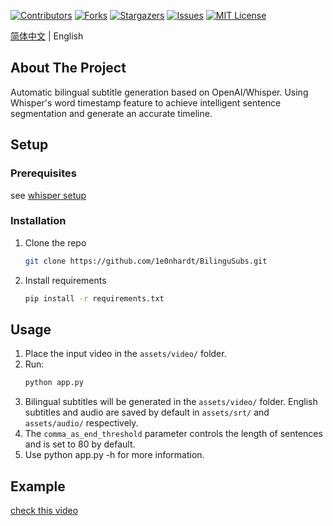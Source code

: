 <!-- Improved compatibility of back to top link: See: https://github.com/othneildrew/Best-README-Template/pull/73 -->
<a name="readme-top"></a>
<!--
*** Thanks for checking out the Best-README-Template. If you have a suggestion
*** that would make this better, please fork the repo and create a pull request
*** or simply open an issue with the tag "enhancement".
*** Don't forget to give the project a star!
*** Thanks again! Now go create something AMAZING! :D
-->



<!-- PROJECT SHIELDS -->
<!--
*** I'm using markdown "reference style" links for readability.
*** Reference links are enclosed in brackets [ ] instead of parentheses ( ).
*** See the bottom of this document for the declaration of the reference variables
*** for contributors-url, forks-url, etc. This is an optional, concise syntax you may use.
*** https://www.markdownguide.org/basic-syntax/#reference-style-links
-->
[![Contributors][contributors-shield]][contributors-url]
[![Forks][forks-shield]][forks-url]
[![Stargazers][stars-shield]][stars-url]
[![Issues][issues-shield]][issues-url]
[![MIT License][license-shield]][license-url]

[简体中文](README.md) | English

<!-- ABOUT THE PROJECT -->
## About The Project

Automatic bilingual subtitle generation based on OpenAI/Whisper. Using Whisper's word timestamp feature to achieve intelligent sentence segmentation and generate an accurate timeline.


<!-- GETTING STARTED -->
## Setup

### Prerequisites
see [whisper setup](https://github.com/openai/whisper?tab=readme-ov-file#setup)

### Installation

1. Clone the repo
    ```sh
    git clone https://github.com/1e0nhardt/BilinguSubs.git
    ```
2. Install requirements
   ```sh
   pip install -r requirements.txt
   ```

<!-- USAGE EXAMPLES -->
## Usage

1. Place the input video in the `assets/video/` folder.
2. Run:
    ```sh
    python app.py
    ```
3. Bilingual subtitles will be generated in the `assets/video/` folder. English subtitles and audio are saved by default in `assets/srt/` and `assets/audio/` respectively.
4. The `comma_as_end_threshold` parameter controls the length of sentences and is set to 80 by default.
5. Use python app.py -h for more information.

<!-- ACKNOWLEDGMENTS -->
## Example

[check this video](https://www.bilibili.com/video/BV15K42187te/)


<!-- MARKDOWN LINKS & IMAGES -->
<!-- https://www.markdownguide.org/basic-syntax/#reference-style-links -->
[contributors-shield]: https://img.shields.io/github/contributors/1e0nhardt/BilinguSubs.svg?style=for-the-badge
[contributors-url]: https://github.com/1e0nhardt/BilinguSubs/graphs/contributors
[forks-shield]: https://img.shields.io/github/forks/1e0nhardt/BilinguSubs.svg?style=for-the-badge
[forks-url]: https://github.com/1e0nhardt/BilinguSubs/network/members
[stars-shield]: https://img.shields.io/github/stars/1e0nhardt/BilinguSubs.svg?style=for-the-badge
[stars-url]: https://github.com/1e0nhardt/BilinguSubs/stargazers
[issues-shield]: https://img.shields.io/github/issues/1e0nhardt/BilinguSubs.svg?style=for-the-badge
[issues-url]: https://github.com/1e0nhardt/BilinguSubs/issues
[license-shield]: https://img.shields.io/github/license/1e0nhardt/BilinguSubs.svg?style=for-the-badge
[license-url]: https://github.com/1e0nhardt/BilinguSubs/blob/master/LICENSE.txt
